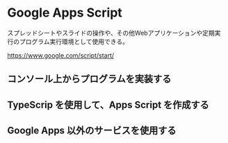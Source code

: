 # Google Apps Script

スプレッドシートやスライドの操作や、その他Webアプリケーションや定期実行のプログラム実行環境として使用できる。

https://www.google.com/script/start/

## コンソール上からプログラムを実装する

## TypeScrip を使用して、Apps Script を作成する

## Google Apps 以外のサービスを使用する